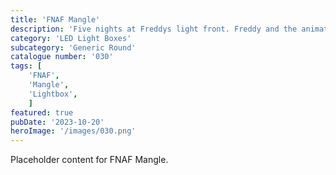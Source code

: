 ```yaml
---
title: 'FNAF Mangle'
description: 'Five nights at Freddys light front. Freddy and the animatronic gang hit the cinemas in 2023. To be used with the generic round housing.'
category: 'LED Light Boxes'
subcategory: 'Generic Round'
catalogue number: '030'
tags: [
    'FNAF', 
    'Mangle',
    'Lightbox', 
    ]
featured: true
pubDate: '2023-10-20'
heroImage: '/images/030.png'
---
```


Placeholder content for FNAF Mangle.